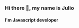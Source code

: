 
### Hi there 👋, my name is Julio
#### I'm Javascript developer
<!-- ![I am Jr. Java developer](https://github.com/jinunez-s/jinunez-s/blob/main/image2.jpg)-->

<!--I have been working as a backend developer with Java reviewing classes. 

I have built websites using NextJS which is a React Framework that help me with the server side rendering. Some of the websites created with NextJs are Online Store with the functions of sign in, sign up, add to cart,  payment process and review catalog. 

With the creation of the websitesI have been working with NodeJS to create the server side application and using javascript as the language. 

I've worked with Netcracker where I was a configurator of the catalog providing new configuration for the services of the TV, Internet, SHS, and WHSIA. 

Skills: JAVA / JS /NextJS / NodeJS / HTML / CSS

- 🔭 I’m currently working on Backend
- 🌱 I’m currently learning FullStack, AWS and Database
- 👯 I’m looking to collaborate on Back-end Web development 
- 💬 Ask me about Front end development, javascript, Java, NextJS, NodeJS 
- ⚡ Hobbies:  Soccer, gym, SCI-FI books, movies, documentaries. 


[<img src='https://cdn.jsdelivr.net/npm/simple-icons@3.0.1/icons/linkedin.svg' alt='linkedin' height='40'>](https://www.linkedin.com/in/julionun-ez/)  [<img src='https://cdn.jsdelivr.net/npm/simple-icons@3.0.1/icons/twitter.svg' alt='twitter' height='40'>](https://twitter.com/_julionr)  


<!--- 👋 Hi there, I’m Julio Nuñez | @jinunez-s
- 👀 I am a engineer with a passion for the Java ecosystem
- 🌱 I'm currently learing Maven, Spring, Spring Boot for develop REST APIs.
- 💞️ I’m looking to collaborate on projects such as Software development & Web development where I can show my skills in Java, JavaScript using Reactjs and Nodejs. 
- 📫 How to reach me, please you can reach me in my linkedin profile as Julio Nuñez, url: www.linkedin.com/in/julionun-ez
--->
<!---
riverawush/riverawush is a ✨ special ✨ repository because its `README.md` (this file) appears on your GitHub profile.
You can click the Preview link to take a look at your changes.
--->
